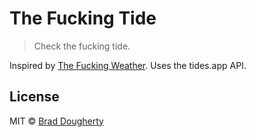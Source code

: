 # The Fucking Tide

> Check the fucking tide.

Inspired by [The Fucking Weather](http://thefuckingweather.com). Uses the tides.app API.

## License

MIT © [Brad Dougherty](https://brad.is)

